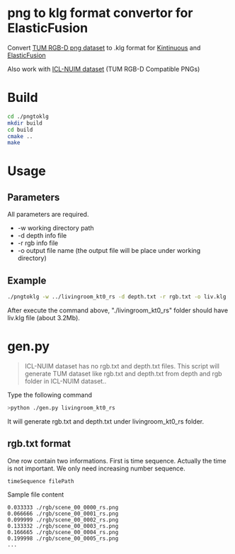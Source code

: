 # png to klg format convertor for ElasticFusion

Convert [TUM RGB-D png dataset](http://vision.in.tum.de/data/datasets/rgbd-dataset/download#freiburg1_desk) to .klg format for [Kintinuous](https://github.com/mp3guy/Kintinuous) and [ElasticFusion](https://github.com/mp3guy/ElasticFusion)

Also work with [ICL-NUIM dataset](https://www.doc.ic.ac.uk/~ahanda/VaFRIC/iclnuim.html) (TUM RGB-D Compatible PNGs)

# Build #
```bash
cd ./pngtoklg
mkdir build
cd build
cmake ..
make
```


# Usage #
## Parameters ##
All parameters are required.
- -w working directory path
- -d depth info file
- -r rgb info file
- -o output file name (the output file will be place under working directory)

## Example ##
```bash
./pngtoklg -w ../livingroom_kt0_rs -d depth.txt -r rgb.txt -o liv.klg
```
After execute the command above, "./livingroom_kt0_rs" folder should have liv.klg file (about 3.2Mb).



# gen.py #
> ICL-NUIM dataset has no rgb.txt and depth.txt files.  This script will generate TUM dataset like rgb.txt and depth.txt from depth and rgb folder in ICL-NUIM dataset..

Type the following command
```bash
>python ./gen.py livingroom_kt0_rs
```
It will generate rgb.txt and depth.txt under livingroom_kt0_rs folder.

## rgb.txt format ##
One row contain two informations.
First is time sequence.
Actually the time is not important.  We only need increasing number sequence.
```
timeSequence filePath
```
Sample file content
```
0.033333 ./rgb/scene_00_0000_rs.png
0.066666 ./rgb/scene_00_0001_rs.png
0.099999 ./rgb/scene_00_0002_rs.png
0.133332 ./rgb/scene_00_0003_rs.png
0.166665 ./rgb/scene_00_0004_rs.png
0.199998 ./rgb/scene_00_0005_rs.png
...
```
